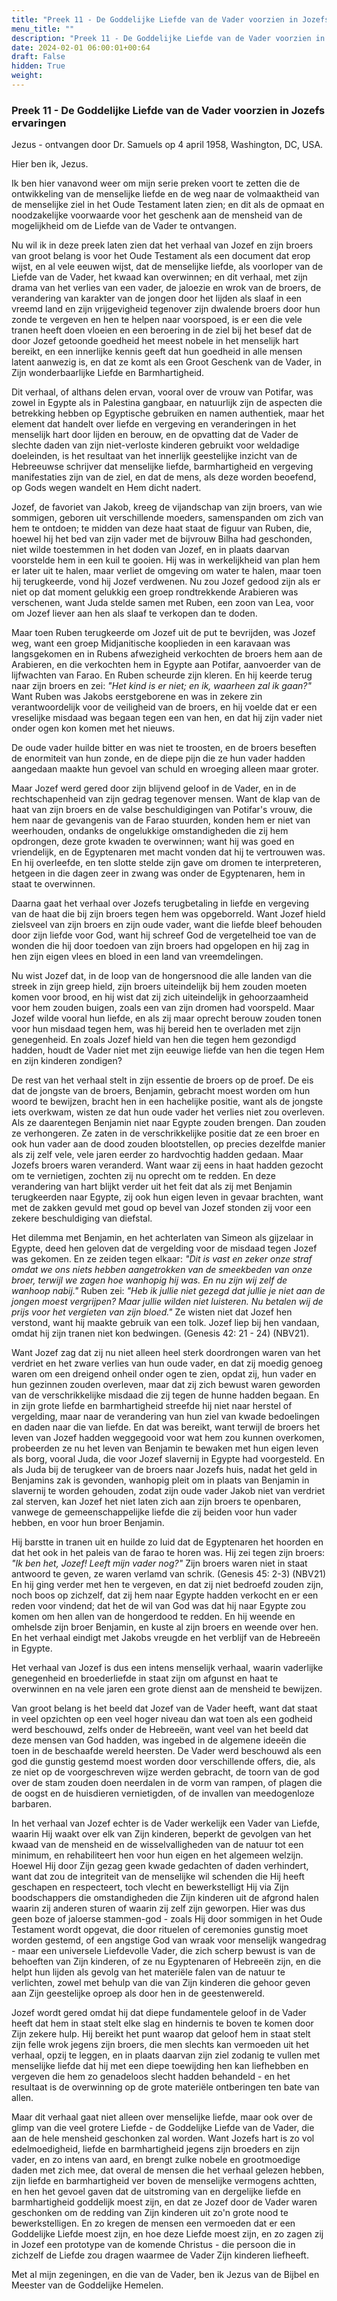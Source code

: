 ```yaml
---
title: "Preek 11 - De Goddelijke Liefde van de Vader voorzien in Jozefs ervaringen"
menu_title: ""
description: "Preek 11 - De Goddelijke Liefde van de Vader voorzien in Jozefs ervaringen"
date: 2024-02-01 06:00:01+00:64
draft: False
hidden: True
weight:
---
```

### Preek 11 - De Goddelijke Liefde van de Vader voorzien in Jozefs ervaringen

Jezus - ontvangen door Dr. Samuels op 4 april 1958, Washington, DC, USA.

Hier ben ik, Jezus.

Ik ben hier vanavond weer om mijn serie preken voort te zetten die de ontwikkeling van de menselijke liefde en de weg naar de volmaaktheid van de menselijke ziel in het Oude Testament laten zien; en dit als de opmaat en noodzakelijke voorwaarde voor het geschenk aan de mensheid van de mogelijkheid om de Liefde van de Vader te ontvangen.

Nu wil ik in deze preek laten zien dat het verhaal van Jozef en zijn broers van groot belang is voor het Oude Testament als een document dat erop wijst, en al vele eeuwen wijst, dat de menselijke liefde, als voorloper van de Liefde van de Vader, het kwaad kan overwinnen; en dit verhaal, met zijn drama van het verlies van een vader, de jaloezie en wrok van de broers, de verandering van karakter van de jongen door het lijden als slaaf in een vreemd land en zijn vrijgevigheid tegenover zijn dwalende broers door hun zonde te vergeven en hen te helpen naar voorspoed, is er een die vele tranen heeft doen vloeien en een beroering in de ziel bij het besef dat de door Jozef getoonde goedheid het meest nobele in het menselijk hart bereikt, en een innerlijke kennis geeft dat hun goedheid in alle mensen latent aanwezig is, en dat ze komt als een Groot Geschenk van de Vader, in Zijn wonderbaarlijke Liefde en Barmhartigheid.

Dit verhaal, of althans delen ervan, vooral over de vrouw van Potifar, was zowel in Egypte als in Palestina gangbaar, en natuurlijk zijn de aspecten die betrekking hebben op Egyptische gebruiken en namen authentiek, maar het element dat handelt over liefde en vergeving en veranderingen in het menselijk hart door lijden en berouw, en de opvatting dat de Vader de slechte daden van zijn niet-verloste kinderen gebruikt voor weldadige doeleinden, is het resultaat van het innerlijk geestelijke inzicht van de Hebreeuwse schrijver dat menselijke liefde, barmhartigheid en vergeving manifestaties zijn van de ziel, en dat de mens, als deze worden beoefend, op Gods wegen wandelt en Hem dicht nadert.

Jozef, de favoriet van Jakob, kreeg de vijandschap van zijn broers, van wie sommigen, geboren uit verschillende moeders, samenspanden om zich van hem te ontdoen; te midden van deze haat staat de figuur van Ruben, die, hoewel hij het bed van zijn vader met de bijvrouw Bilha had geschonden, niet wilde toestemmen in het doden van Jozef, en in plaats daarvan voorstelde hem in een kuil te gooien. Hij was in werkelijkheid van plan hem er later uit te halen, maar verliet de omgeving om water te halen, maar toen hij terugkeerde, vond hij Jozef verdwenen. Nu zou Jozef gedood zijn als er niet op dat moment gelukkig een groep rondtrekkende Arabieren was verschenen, want Juda stelde samen met Ruben, een zoon van Lea, voor om Jozef liever aan hen als slaaf te verkopen dan te doden.

Maar toen Ruben terugkeerde om Jozef uit de put te bevrijden, was Jozef weg, want een groep Midjanitische kooplieden in een karavaan was langsgekomen en in Rubens afwezigheid verkochten de broers hem aan de Arabieren, en die verkochten hem in Egypte aan Potifar, aanvoerder van de lijfwachten van Farao. En Ruben scheurde zijn kleren. En hij keerde terug naar zijn broers en zei: *"Het kind is er niet; en ik, waarheen zal ik gaan?"* Want Ruben was Jakobs eerstgeborene en was in zekere zin verantwoordelijk voor de veiligheid van de broers, en hij voelde dat er een vreselijke misdaad was begaan tegen een van hen, en dat hij zijn vader niet onder ogen kon komen met het nieuws.

De oude vader huilde bitter en was niet te troosten, en de broers beseften de enormiteit van hun zonde, en de diepe pijn die ze hun vader hadden aangedaan maakte hun gevoel van schuld en wroeging alleen maar groter.

Maar Jozef werd gered door zijn blijvend geloof in de Vader, en in de rechtschapenheid van zijn gedrag tegenover mensen. Want de klap van de haat van zijn broers en de valse beschuldigingen van Potifar's vrouw, die hem naar de gevangenis van de Farao stuurden, konden hem er niet van weerhouden, ondanks de ongelukkige omstandigheden die zij hem opdrongen, deze grote kwaden te overwinnen; want hij was goed en vriendelijk, en de Egyptenaren met macht vonden dat hij te vertrouwen was. En hij overleefde, en ten slotte stelde zijn gave om dromen te interpreteren, hetgeen in die dagen zeer in zwang was onder de Egyptenaren, hem in staat te overwinnen.

Daarna gaat het verhaal over Jozefs terugbetaling in liefde en vergeving van de haat die bij zijn broers tegen hem was opgeborreld. Want Jozef hield zielsveel van zijn broers en zijn oude vader, want die liefde bleef behouden door zijn liefde voor God, want hij schreef God de vergetelheid toe van de wonden die hij door toedoen van zijn broers had opgelopen en hij zag in hen zijn eigen vlees en bloed in een land van vreemdelingen.

Nu wist Jozef dat, in de loop van de hongersnood die alle landen van die streek in zijn greep hield, zijn broers uiteindelijk bij hem zouden moeten komen voor brood, en hij wist dat zij zich uiteindelijk in gehoorzaamheid voor hem zouden buigen, zoals een van zijn dromen had voorspeld. Maar Jozef wilde vooral hun liefde, en als zij maar oprecht berouw zouden tonen voor hun misdaad tegen hem, was hij bereid hen te overladen met zijn genegenheid. En zoals Jozef hield van hen die tegen hem gezondigd hadden, houdt de Vader niet met zijn eeuwige liefde van hen die tegen Hem en zijn kinderen zondigen?

De rest van het verhaal stelt in zijn essentie de broers op de proef. De eis dat de jongste van de broers, Benjamin, gebracht moest worden om hun woord te bewijzen, bracht hen in een hachelijke positie, want als de jongste iets overkwam, wisten ze dat hun oude vader het verlies niet zou overleven. Als ze daarentegen Benjamin niet naar Egypte zouden brengen. Dan zouden ze verhongeren. Ze zaten in de verschrikkelijke positie dat ze een broer en ook hun vader aan de dood zouden blootstellen, op precies dezelfde manier als zij zelf vele, vele jaren eerder zo hardvochtig hadden gedaan. Maar Jozefs broers waren veranderd. Want waar zij eens in haat hadden gezocht om te vernietigen, zochten zij nu oprecht om te redden. En deze verandering van hart blijkt verder uit het feit dat als zij met Benjamin terugkeerden naar Egypte, zij ook hun eigen leven in gevaar brachten, want met de zakken gevuld met goud op bevel van Jozef stonden zij voor een zekere beschuldiging van diefstal.

Het dilemma met Benjamin, en het achterlaten van Simeon als gijzelaar in Egypte, deed hen geloven dat de vergelding voor de misdaad tegen Jozef was gekomen. En ze zeiden tegen elkaar: *"Dit is vast en zeker onze straf omdat we ons niets hebben aangetrokken van de smeekbeden van onze broer, terwijl we zagen hoe wanhopig hij was. En nu zijn wij zelf de wanhoop nabij."* Ruben zei: *"Heb ik jullie niet gezegd dat jullie je niet aan de jongen moest vergrijpen? Maar jullie wilden niet luisteren. Nu betalen wij de prijs voor het vergieten van zijn bloed."* Ze wisten niet dat Jozef hen verstond, want hij maakte gebruik van een tolk. Jozef liep bij hen vandaan, omdat hij zijn tranen niet kon bedwingen. (Genesis 42: 21 - 24) (NBV21).

Want Jozef zag dat zij nu niet alleen heel sterk doordrongen waren van het verdriet en het zware verlies van hun oude vader, en dat zij moedig genoeg waren om een dreigend onheil onder ogen te zien, opdat zij, hun vader en hun gezinnen zouden overleven, maar dat zij zich bewust waren geworden van de verschrikkelijke misdaad die zij tegen de hunne hadden begaan. En in zijn grote liefde en barmhartigheid streefde hij niet naar herstel of vergelding, maar naar de verandering van hun ziel van kwade bedoelingen en daden naar die van liefde. En dat was bereikt, want terwijl de broers het leven van Jozef hadden weggegooid voor wat hem zou kunnen overkomen, probeerden ze nu het leven van Benjamin te bewaken met hun eigen leven als borg, vooral Juda, die voor Jozef slavernij in Egypte had voorgesteld. En als Juda bij de terugkeer van de broers naar Jozefs huis, nadat het geld in Benjamins zak is gevonden, wanhopig pleit om in plaats van Benjamin in slavernij te worden gehouden, zodat zijn oude vader Jakob niet van verdriet zal sterven, kan Jozef het niet laten zich aan zijn broers te openbaren, vanwege de gemeenschappelijke liefde die zij beiden voor hun vader hebben, en voor hun broer Benjamin.

Hij barstte in tranen uit en huilde zo luid dat de Egyptenaren het hoorden en dat het ook in het paleis van de farao te horen was. Hij zei tegen zijn broers: *"Ik ben het, Jozef! Leeft mijn vader nog?"* Zijn broers waren niet in staat antwoord te geven, ze waren verlamd van schrik. (Genesis 45: 2-3) (NBV21) En hij ging verder met hen te vergeven, en dat zij niet bedroefd zouden zijn, noch boos op zichzelf, dat zij hem naar Egypte hadden verkocht en er een reden voor vindend; dat het de wil van God was dat hij naar Egypte zou komen om hen allen van de hongerdood te redden. En hij weende en omhelsde zijn broer Benjamin, en kuste al zijn broers en weende over hen. En het verhaal eindigt met Jakobs vreugde en het verblijf van de Hebreeën in Egypte.

Het verhaal van Jozef is dus een intens menselijk verhaal, waarin vaderlijke genegenheid en broederliefde in staat zijn om afgunst en haat te overwinnen en na vele jaren een grote dienst aan de mensheid te bewijzen.

Van groot belang is het beeld dat Jozef van de Vader heeft, want dat staat in veel opzichten op een veel hoger niveau dan wat toen als een godheid werd beschouwd, zelfs onder de Hebreeën, want veel van het beeld dat deze mensen van God hadden, was ingebed in de algemene ideeën die toen in de beschaafde wereld heersten. De Vader werd beschouwd als een god die gunstig gestemd moest worden door verschillende offers, die, als ze niet op de voorgeschreven wijze werden gebracht, de toorn van de god over de stam zouden doen neerdalen in de vorm van rampen, of plagen die de oogst en de huisdieren vernietigden, of de invallen van meedogenloze barbaren.

In het verhaal van Jozef echter is de Vader werkelijk een Vader van Liefde, waarin Hij waakt over elk van Zijn kinderen, beperkt de gevolgen van het kwaad van de mensheid en de wisselvalligheden van de natuur tot een minimum, en rehabiliteert hen voor hun eigen en het algemeen welzijn. Hoewel Hij door Zijn gezag geen kwade gedachten of daden verhindert, want dat zou de integriteit van de menselijke wil schenden die Hij heeft geschapen en respecteert, toch vlecht en bewerkstelligt Hij via Zijn boodschappers die omstandigheden die Zijn kinderen uit de afgrond halen waarin zij anderen sturen of waarin zij zelf zijn geworpen. Hier was dus geen boze of jaloerse stammen-god - zoals Hij door sommigen in het Oude Testament wordt opgevat, die door rituelen of ceremonies gunstig moet worden gestemd, of een angstige God van wraak voor menselijk wangedrag - maar een universele Liefdevolle Vader, die zich scherp bewust is van de behoeften van Zijn kinderen, of ze nu Egyptenaren of Hebreeën zijn, en die helpt hun lijden als gevolg van het materiële falen van de natuur te verlichten, zowel met behulp van die van Zijn kinderen die gehoor geven aan Zijn geestelijke oproep als door hen in de geestenwereld.

Jozef wordt gered omdat hij dat diepe fundamentele geloof in de Vader heeft dat hem in staat stelt elke slag en hindernis te boven te komen door Zijn zekere hulp. Hij bereikt het punt waarop dat geloof hem in staat stelt zijn felle wrok jegens zijn broers, die men slechts kan vermoeden uit het verhaal, opzij te leggen, en in plaats daarvan zijn ziel zodanig te vullen met menselijke liefde dat hij met een diepe toewijding hen kan liefhebben en vergeven die hem zo genadeloos slecht hadden behandeld - en het resultaat is de overwinning op de grote materiële ontberingen ten bate van allen.

Maar dit verhaal gaat niet alleen over menselijke liefde, maar ook over de glimp van die veel grotere Liefde - de Goddelijke Liefde van de Vader, die aan de hele mensheid geschonken zal worden. Want Jozefs hart is zo vol edelmoedigheid, liefde en barmhartigheid jegens zijn broeders en zijn vader, en zo intens van aard, en brengt zulke nobele en grootmoedige daden met zich mee, dat overal de mensen die het verhaal gelezen hebben, zijn liefde en barmhartigheid ver boven de menselijke vermogens achtten, en hen het gevoel gaven dat de uitstroming van en dergelijke liefde en barmhartigheid goddelijk moest zijn, en dat ze Jozef door de Vader waren geschonken om de redding van Zijn kinderen uit zo'n grote nood te bewerkstelligen. En zo kregen de mensen een vermoeden dat er een Goddelijke Liefde moest zijn, en hoe deze Liefde moest zijn, en zo zagen zij in Jozef een prototype van de komende Christus - die persoon die in zichzelf de Liefde zou dragen waarmee de Vader Zijn kinderen liefheeft.

Met al mijn zegeningen, en die van de Vader, ben ik Jezus van de Bijbel en Meester van de Goddelijke Hemelen.
